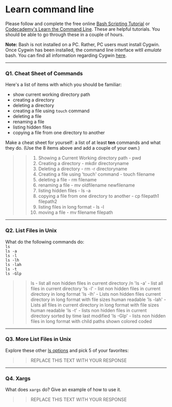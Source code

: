 # Learn command line

Please follow and complete the free online [Bash Scripting Tutorial](https://ryanstutorials.net/bash-scripting-tutorial/) or [Codecademy's Learn the Command Line](https://www.codecademy.com/learn/learn-the-command-line). These are helpful tutorials. You should be able to go through these in a couple of hours.

**Note:** Bash is not installed on a PC. Rather, PC users must install Cygwin. Once Cygwin has been installed, the command line interface witll _emulate_ bash. You can find all information regarding Cygwin [here](https://www.cygwin.com/).

---

### Q1.  Cheat Sheet of Commands  

Here's a list of items with which you should be familiar:  
* show current working directory path
* creating a directory
* deleting a directory
* creating a file using `touch` command
* deleting a file
* renaming a file
* listing hidden files
* copying a file from one directory to another

Make a cheat sheet for yourself: a list of at least **ten** commands and what they do.  (Use the 8 items above and add a couple of your own.)  

> > 1. Showing a Current Working directory path - pwd 
> > 2. Creating a directory - mkdir directoryname 
> > 3. Deleting a directory - rm -r directoryname 
> > 4. Creating a file using 'touch' command - touch filename 
> > 5. deleting a file - rm filename 
> > 6. renaming a file - mv oldfilename newfilename 
> > 7. listing hidden files - ls -a 
> > 8. copying a file from one directory to another - cp filepath1 filepath2 
> > 9. listing files in long format - ls -l 
> > 10. moving a file - mv filename filepath 
---


### Q2.  List Files in Unix   

What do the following commands do:  
`ls`  
`ls -a`  
`ls -l`  
`ls -lh`  
`ls -lah`  
`ls -t`  
`ls -Glp`  

> > ls - list all non hidden files in current directory /n
> > 'ls -a' - list all files in current directory
> > 'ls -l' - list non hidden  files in current directory in long format
> > 'ls -lh' - Lists non hidden files current directory in long format with file sizes human readable
> > 'ls -lah' - Lists all files in current directory in long format with file sizes human readable
> > 'ls -t' -  lists non hidden files in current directory sorted by time last modified
> > 'ls -Glp' - lists non hidden files in long format with child paths shown colored coded 

---

### Q3.  More List Files in Unix  

Explore these other [ls options](http://www.techonthenet.com/unix/basic/ls.php) and pick 5 of your favorites:

> > REPLACE THIS TEXT WITH YOUR RESPONSE

---

### Q4.  Xargs   

What does `xargs` do? Give an example of how to use it.

> > REPLACE THIS TEXT WITH YOUR RESPONSE

 

